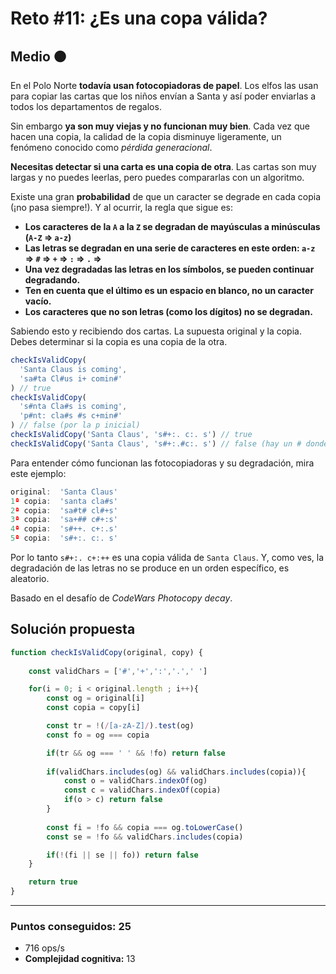# Reto #11: ¿Es una copa válida?

## Medio 🟠

En el Polo Norte **todavía usan fotocopiadoras de papel**. Los elfos las usan para copiar las cartas que los niños envían a Santa y así poder enviarlas a todos los departamentos de regalos.

Sin embargo **ya son muy viejas y no funcionan muy bien**. Cada vez que hacen una copia, la calidad de la copia disminuye ligeramente, un fenómeno conocido como *pérdida generacional*.

**Necesitas detectar si una carta es una copia de otra**. Las cartas son muy largas y no puedes leerlas, pero puedes compararlas con un algoritmo.

Existe una gran **probabilidad** de que un caracter se degrade en cada copia (¡no pasa siempre!). Y al ocurrir, la regla que sigue es:

* **Los caracteres de la `A` a la `Z` se degradan de mayúsculas a minúsculas (`A-Z` ⇒ `a-z`)**
* **Las letras se degradan en una serie de caracteres en este orden: `a-z` ⇒ `#` ⇒ `+` ⇒ `:` ⇒ `.` ⇒ ` `**
* **Una vez degradadas las letras en los símbolos, se pueden continuar degradando.**
* **Ten en cuenta que el último es un espacio en blanco, no un caracter vacío.**
* **Los caracteres que no son letras (como los dígitos) no se degradan.**

Sabiendo esto y recibiendo dos cartas. La supuesta original y la copia. Debes determinar si la copia es una copia de la otra.

```javascript
checkIsValidCopy(
  'Santa Claus is coming',
  'sa#ta Cl#us i+ comin#'
) // true
checkIsValidCopy(
  's#nta Cla#s is coming',
  'p#nt: cla#s #s c+min#'
) // false (por la p inicial)
checkIsValidCopy('Santa Claus', 's#+:. c:. s') // true
checkIsValidCopy('Santa Claus', 's#+:.#c:. s') // false (hay un # donde no debería)
```

Para entender cómo funcionan las fotocopiadoras y su degradación, mira este ejemplo:

```javascript
original:  'Santa Claus'
1ª copia:  'santa cla#s'
2ª copia:  'sa#t# cl#+s'
3ª copia:  'sa+## c#+:s'
4ª copia:  's#++. c+:.s'
5ª copia:  's#+:. c:. s'
```

Por lo tanto `s#+:. c+:++` es una copia válida de `Santa Claus`. Y, como ves, la degradación de las letras no se produce en un orden específico, es aleatorio.

Basado en el desafío de *CodeWars Photocopy decay*.

## Solución propuesta

```javascript
function checkIsValidCopy(original, copy) {
    
    const validChars = ['#','+',':','.',' ']

    for(i = 0; i < original.length ; i++){
        const og = original[i]
        const copia = copy[i]

        const tr = !(/[a-zA-Z]/).test(og)
        const fo = og === copia

        if(tr && og === ' ' && !fo) return false 
        
        if(validChars.includes(og) && validChars.includes(copia)){
            const o = validChars.indexOf(og)
            const c = validChars.indexOf(copia)
            if(o > c) return false
        }
        
        const fi = !fo && copia === og.toLowerCase()
        const se = !fo && validChars.includes(copia)

        if(!(fi || se || fo)) return false
    }

    return true
}
```

---

### Puntos conseguidos: 25

* 716 ops/s
* **Complejidad cognitiva:** 13
